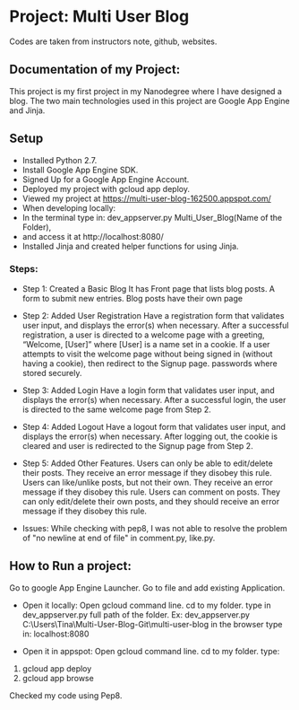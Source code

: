 # Project: Multi User Blog

Codes are taken from instructors note, github, websites.

## Documentation of my Project:

This project is my first project in my Nanodegree where I have designed a blog.
The two main technologies used in this project are Google App Engine and Jinja.

## Setup

- Installed Python 2.7.
- Install Google App Engine SDK.
- Signed Up for a Google App Engine Account.
- Deployed my project with gcloud app deploy.
- Viewed my project at https://multi-user-blog-162500.appspot.com/
- When developing locally:
- In the terminal type in: dev_appserver.py Multi_User_Blog(Name of the Folder),
- and access it at http://localhost:8080/
- Installed Jinja and created helper functions for using Jinja.

### Steps:

- Step 1: Created a Basic Blog
It has Front page that lists blog posts.
A form to submit new entries.
Blog posts have their own page

- Step 2: Added User Registration
Have a registration form that validates user input, and displays the error(s) when necessary.
After a successful registration, a user is directed to a welcome page with a greeting,
“Welcome, [User]” where [User] is a name set in a cookie. If a user attempts to visit 
the welcome page without being signed in (without having a cookie), then redirect to the Signup page.
passwords where stored securely.

- Step 3: Added Login
Have a login form that validates user input, and displays the error(s) when necessary.
After a successful login, the user is directed to the same welcome page from Step 2.

- Step 4: Added Logout
Have a logout form that validates user input, and displays the error(s) when necessary.
After logging out, the cookie is cleared and user is redirected to the Signup page from Step 2.

- Step 5: Added Other Features.
Users can only be able to edit/delete their posts. They receive an error message if they disobey this rule.
Users can like/unlike posts, but not their own. They receive an error message if they disobey this rule.
Users can comment on posts. They can only edit/delete their own posts, and they should receive an error
message if they disobey this rule.

- Issues:
While checking with pep8, I was not able to resolve the problem of "no newline at end of file" in comment.py, like.py. 


## How to Run a project:

Go to google App Engine Launcher.
Go to file and add existing Application.

- Open it locally:
Open gcloud command line. 
cd to my folder.
type in dev_appserver.py full path of the folder.
Ex:
dev_appserver.py  C:\Users\Tina\Multi-User-Blog-Git\multi-user-blog
in the browser type in: localhost:8080

- Open it in appspot:
Open gcloud command line. 
cd to my folder.
type: 
1. gcloud app deploy
2. gcloud app browse



Checked my code using Pep8.


